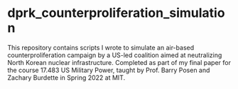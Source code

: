 # dprk_counterproliferation_simulation
This repository contains scripts I wrote to simulate an air-based counterproliferation campaign by a US-led coalition aimed at neutralizing North Korean nuclear infrastructure. 
Completed as part of my final paper for the course 17.483 US Military Power, taught by Prof. Barry Posen and Zachary Burdette in Spring 2022 at MIT. 
